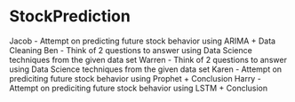 # StockPrediction
Jacob - Attempt on predicting future stock behavior using ARIMA + Data Cleaning
Ben - Think of 2 questions to answer using Data Science techniques from the given data set
Warren - Think of 2 questions to answer using Data Science techniques from the given data set
Karen - Attempt on prediciting future stock behavior using Prophet + Conclusion
Harry - Attempt on prediciting future stock behavior using LSTM + Conclusion
